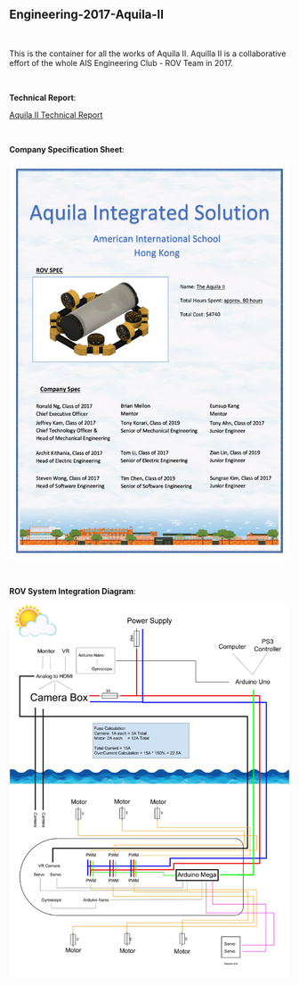 ## Engineering-2017-Aquila-II

<br>

This is the container for all the works of Aquila II. Aquilla II is a collaborative effort of the whole AIS Engineering Club - ROV Team in 2017.

<br>

**Technical Report**:

[Aquila II Technical Report](Report/report.pdf)

<br>

**Company Specification Sheet**:

![Specification Sheet](Report/Resources/Company%20Spec%20Sheet.png)

<br>

**ROV System Integration Diagram**:

![System integration diagram](Report/Resources/System%20Integrated%20Diagram.jpg)
